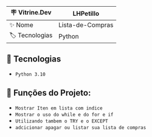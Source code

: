
| 🪧 Vitrine.Dev |    LHPetillo |
| -------------  | -------------
| ✨ Nome        | Lista-de-Compras
| 🏷️ Tecnologias | Python

## 🔨 Tecnologias

- ``Python 3.10``
 
## 🔨 Funções do Projeto:

- ``Mostrar Iten em lista com indice ``
- ``Mostrar o uso do while e do for e if ``
- ``Utilizando tambem o TRY e o EXCEPT ``
- ``adcicionar apagar ou listar sua lista de compras``
